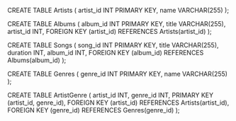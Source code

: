 CREATE TABLE Artists (
    artist_id INT PRIMARY KEY,
    name VARCHAR(255)
);

CREATE TABLE Albums (
    album_id INT PRIMARY KEY,
    title VARCHAR(255),
    artist_id INT,
    FOREIGN KEY (artist_id) REFERENCES Artists(artist_id)
);

CREATE TABLE Songs (
    song_id INT PRIMARY KEY,
    title VARCHAR(255),
    duration INT,
    album_id INT,
    FOREIGN KEY (album_id) REFERENCES Albums(album_id)
);

CREATE TABLE Genres (
    genre_id INT PRIMARY KEY,
    name VARCHAR(255)
);

CREATE TABLE ArtistGenre (
    artist_id INT,
    genre_id INT,
    PRIMARY KEY (artist_id, genre_id),
    FOREIGN KEY (artist_id) REFERENCES Artists(artist_id),
    FOREIGN KEY (genre_id) REFERENCES Genres(genre_id)
);


